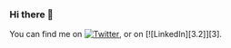### Hi there 👋

<!--
**lightandalchemy/lightandalchemy** is a ✨ _special_ ✨ repository because its `README.md` (this file) appears on your GitHub profile.

Here are some ideas to get you started:

- 🔭 I’m currently working on ...
- 🌱 I’m currently learning ...
- 👯 I’m looking to collaborate on ...
- 🤔 I’m looking for help with ...
- 💬 Ask me about ...
- 📫 How to reach me: ...
- 😄 Pronouns: ...
- ⚡ Fun fact: ...
-->





You can find me on [![Twitter][1.2]][1], or on [![LinkedIn][3.2]][3].







<!-- Icons -->







[1.2]: http://i.imgur.com/wWzX9uB.png (twitter icon without padding)


[2.2]: https://raw.githubusercontent.com/MartinHeinz/MartinHeinz/master/linkedin-3-16.png (LinkedIn icon without padding)







<!-- Links to your social media accounts -->







[1]: https://twitter.com/lightandalchemy


[2]: https://www.linkedin.com/in/benradcliffe/
